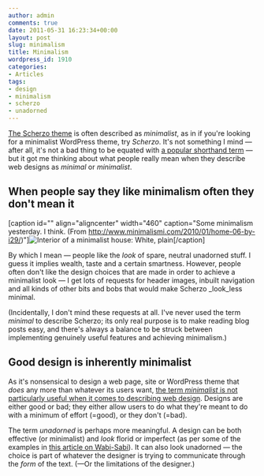 ```yaml
---
author: admin
comments: true
date: 2011-05-31 16:23:34+00:00
layout: post
slug: minimalism
title: Minimalism
wordpress_id: 1910
categories:
- Articles
tags:
- design
- minimalism
- scherzo
- unadorned
---
```


[The Scherzo theme](http://leonpaternoster.com/wp-themes/) is often described as _minimalist_, as in if you're looking for a minimalist WordPress theme, try _Scherzo_. It's not something I mind — after all, it's not a bad thing to be equated with [a popular shorthand term](http://www.google.com/search?q=minimalist+web+design) — but it got me thinking about what people really mean when they describe web designs as _minimal_ or _minimalist_.

<!-- more -->


## When people say they like minimalism often they don't mean it


[caption id="" align="aligncenter" width="460" caption="Some minimalism yesterday. I think. (From http://www.minimalismi.com/2010/01/home-06-by-i29/)"]![Interior of a minimalist house: White, plain](http://www.minimalismi.com/wp-content/uploads/2010/01/lf-_-1-03551.jpg)[/caption]

By which I mean — people like the _look_ of spare, neutral unadorned stuff. I guess it implies wealth, taste and a certain smartness. However, people often don't like the design choices that are made in order to achieve a minimalist look — I get lots of requests for header images, inbuilt navigation and all kinds of other bits and bobs that would make Scherzo _look_less minimal.

(Incidentally, I don't mind these requests at all. I've never used the term _minimal_ to describe Scherzo; its only real purpose is to make reading blog posts easy, and there's always a balance to be struck between implementing genuinely useful features and achieving minimalism.)


## Good design is inherently minimalist


As it's nonsensical to design a web page, site or WordPress theme that _does_ any more than whatever its users want, [the term _minimalist_ is not particularly useful when it comes to describing web design](http://journal.drawar.com/d/minimalism-is-design-the-rest-is-just-art/). Designs are either good or bad; they either allow users to do what they're meant to do with a minimum of effort (=good), or they don't (=bad).

The term _unadorned_ is perhaps more meaningful. A design can be both effective (or minimalist) and _look_ florid or imperfect (as per some of the examples in [this article on Wabi-Sabi](http://sixrevisions.com/web_design/wabi-sabi/)). It can also look unadorned — the choice is part of whatever the designer is trying to communicate through the _form_ of the text. (—Or the limitations of the designer.)
